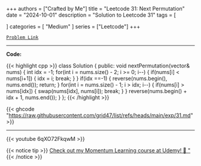 
+++
authors = ["Crafted by Me"]
title = "Leetcode 31: Next Permutation"
date = "2024-10-01"
description = "Solution to Leetcode 31"
tags = [
    
]
categories = [
    "Medium"
]
series = ["Leetcode"]
+++



[`Problem Link`](https://leetcode.com/problems/next-permutation/description/)

---

**Code:**

{{< highlight cpp >}}
class Solution {
public:
    void nextPermutation(vector<int>& nums) {
        int idx = -1;
        for(int i = nums.size() - 2; i >= 0; i--) {
            if(nums[i] < nums[i+1]) { 
                idx = i;
                break;
            }
        }
        if(idx ==-1) {
            reverse(nums.begin(), nums.end());
            return;
        }
        for(int i = nums.size() - 1; i > idx; i--) {
            if(nums[i] > nums[idx]) {
                swap(nums[idx], nums[i]);
                break;
            }
        }
        reverse(nums.begin() + idx + 1, nums.end());
    }
};
{{< /highlight >}}

{{< ghcode "https://raw.githubusercontent.com/grid47/list/refs/heads/main/exp/31.md" >}}

---

{{< youtube 6qXO72FkqwM >}}

{{< notice tip >}}
[Check out my Momentum Learning course at Udemy! 🚀 "](https://www.udemy.com/course/blind-75-the-data-structures-and-algorithms-essentials/)
{{< /notice >}}

